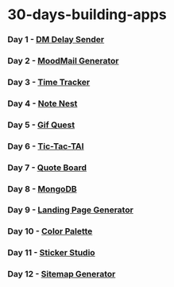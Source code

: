 # 30-days-building-apps

### Day 1 - [DM Delay Sender](https://github.com/yahyazoom17/30-days-building-apps/tree/main/dm-delay)
### Day 2 - [MoodMail Generator](https://github.com/yahyazoom17/30-days-building-apps/tree/main/mood-mail)
### Day 3 - [Time Tracker](https://github.com/yahyazoom17/30-days-building-apps/tree/main/time-tracker)
### Day 4 - [Note Nest](https://github.com/yahyazoom17/30-days-building-apps/tree/main/note-nest)
### Day 5 - [Gif Quest](https://github.com/yahyazoom17/30-days-building-apps/tree/main/gif-quest)
### Day 6 - [Tic-Tac-TAI](https://github.com/yahyazoom17/30-days-building-apps/tree/main/tic-tac-tai)
### Day 7 - [Quote Board](https://github.com/yahyazoom17/30-days-building-apps/tree/main/quote-board)
### Day 8 - [MongoDB](https://github.com/yahyazoom17/30-days-building-apps/tree/main/mongo-db)
### Day 9 - [Landing Page Generator](https://github.com/yahyazoom17/30-days-building-apps/tree/main/ai-landing-page)
### Day 10 - [Color Palette](https://github.com/yahyazoom17/30-days-building-apps/tree/main/color-palette)
### Day 11 - [Sticker Studio](https://github.com/yahyazoom17/30-days-building-apps/tree/main/sticker-generator)
### Day 12 - [Sitemap Generator](https://github.com/yahyazoom17/30-days-building-apps/tree/main/ai-sitemap)
